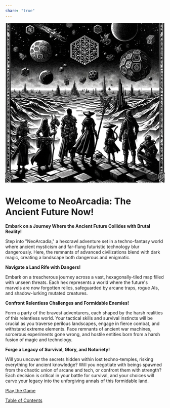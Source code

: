 ```yaml
---  
share: "true"  
---  
```

  
  
![Pasted image 20240126173246](./Pasted%20image%2020240126173246.png)  
  
# Welcome to NeoArcadia: The Ancient Future Now!  
  
**Embark on a Journey Where the Ancient Future Collides with Brutal Reality!**  
  
Step into "NeoArcadia," a hexcrawl adventure set in a techno-fantasy world where ancient mysticism and far-flung futuristic technology blur dangerously. Here, the remnants of advanced civilizations blend with dark magic, creating a landscape both dangerous and enigmatic.  
  
**Navigate a Land Rife with Dangers!**  
  
Embark on a treacherous journey across a vast, hexagonally-tiled map filled with unseen threats. Each hex represents a world where the future's marvels are now forgotten relics, safeguarded by arcane traps, rogue AIs, and shadow-lurking mutated creatures.  
  
**Confront Relentless Challenges and Formidable Enemies!**  
  
Form a party of the bravest adventurers, each shaped by the harsh realities of this relentless world. Your tactical skills and survival instincts will be crucial as you traverse perilous landscapes, engage in fierce combat, and withstand extreme elements. Face remnants of ancient war machines, sorcerous experiments gone wrong, and hostile entities born from a harsh fusion of magic and technology.  
  
**Forge a Legacy of Survival, Glory, and Notoriety!**  
  
Will you uncover the secrets hidden within lost techno-temples, risking everything for ancient knowledge? Will you negotiate with beings spawned from the chaotic union of arcane and tech, or confront them with strength? Each decision is critical in your battle for survival, and your choices will carve your legacy into the unforgiving annals of this formidable land.  
  
[Play the Game](./Play%20the%20Game.html)  
  
[Table of Contents](./Table%20of%20Contents.html)  
